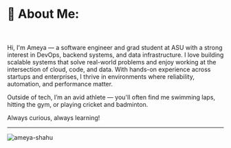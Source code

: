 # 💫 About Me:
<br><br>Hi, I'm Ameya — a software engineer and grad student at ASU with a strong interest in DevOps, backend systems, and data infrastructure. I love building scalable systems that solve real-world problems and enjoy working at the intersection of cloud, code, and data. With hands-on experience across startups and enterprises, I thrive in environments where reliability, automation, and performance matter.

Outside of tech, I’m an avid athlete — you'll often find me swimming laps, hitting the gym, or playing cricket and badminton. 

Always curious, always learning!

---

<p align="left"> <img src="https://komarev.com/ghpvc/?username=ameya-shahu&label=Profile%20views&color=0e75b6&style=flat" alt="ameya-shahu" /> </p>
